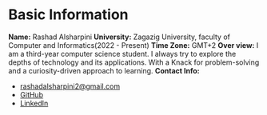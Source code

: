 # Basic Information

**Name:** Rashad Alsharpini
**University:** Zagazig University, faculty of Computer and Informatics(2022 - Present)
**Time Zone:** GMT+2
**Over view:** I am a third-year computer science student. I always try to explore the depths of technology and its applications. With a Knack for problem-solving and a curiosity-driven
approach to learning.
**Contact Info:**
- rashadalsharpini2@gmail.com
- [GitHub](https://github.com/rashadalsharpini)
- [LinkedIn](https://linkedin.com/in/rashadalsharpini)